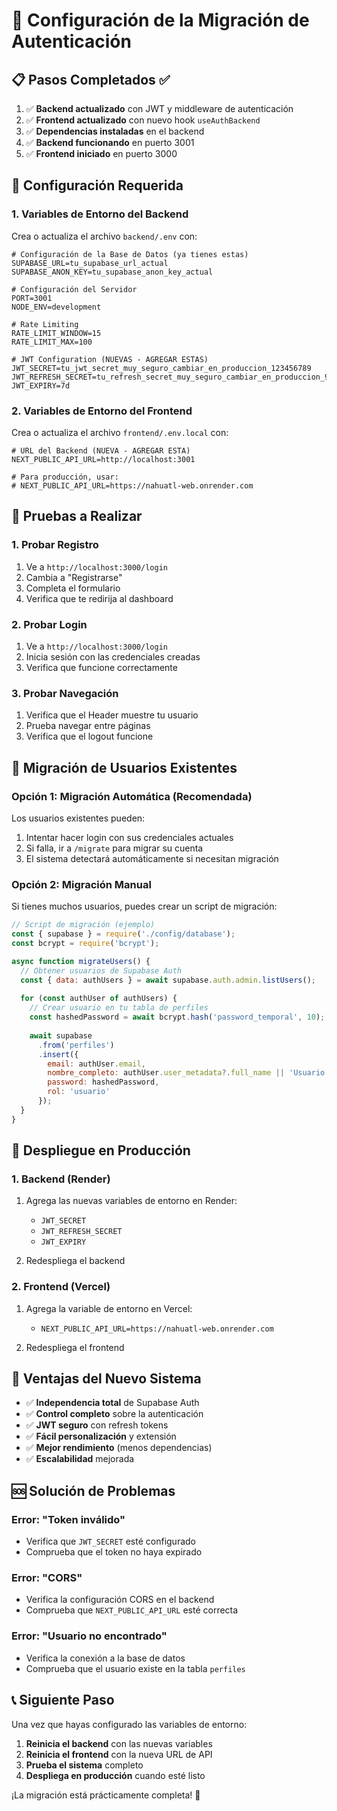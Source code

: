# 🔧 Configuración de la Migración de Autenticación

## 📋 **Pasos Completados ✅**

1. ✅ **Backend actualizado** con JWT y middleware de autenticación
2. ✅ **Frontend actualizado** con nuevo hook `useAuthBackend`
3. ✅ **Dependencias instaladas** en el backend
4. ✅ **Backend funcionando** en puerto 3001
5. ✅ **Frontend iniciado** en puerto 3000

## 🚨 **Configuración Requerida**

### **1. Variables de Entorno del Backend**

Crea o actualiza el archivo `backend/.env` con:

```env
# Configuración de la Base de Datos (ya tienes estas)
SUPABASE_URL=tu_supabase_url_actual
SUPABASE_ANON_KEY=tu_supabase_anon_key_actual

# Configuración del Servidor
PORT=3001
NODE_ENV=development

# Rate Limiting
RATE_LIMIT_WINDOW=15
RATE_LIMIT_MAX=100

# JWT Configuration (NUEVAS - AGREGAR ESTAS)
JWT_SECRET=tu_jwt_secret_muy_seguro_cambiar_en_produccion_123456789
JWT_REFRESH_SECRET=tu_refresh_secret_muy_seguro_cambiar_en_produccion_987654321
JWT_EXPIRY=7d
```

### **2. Variables de Entorno del Frontend**

Crea o actualiza el archivo `frontend/.env.local` con:

```env
# URL del Backend (NUEVA - AGREGAR ESTA)
NEXT_PUBLIC_API_URL=http://localhost:3001

# Para producción, usar:
# NEXT_PUBLIC_API_URL=https://nahuatl-web.onrender.com
```

## 🧪 **Pruebas a Realizar**

### **1. Probar Registro**
1. Ve a `http://localhost:3000/login`
2. Cambia a "Registrarse"
3. Completa el formulario
4. Verifica que te redirija al dashboard

### **2. Probar Login**
1. Ve a `http://localhost:3000/login`
2. Inicia sesión con las credenciales creadas
3. Verifica que funcione correctamente

### **3. Probar Navegación**
1. Verifica que el Header muestre tu usuario
2. Prueba navegar entre páginas
3. Verifica que el logout funcione

## 🔄 **Migración de Usuarios Existentes**

### **Opción 1: Migración Automática (Recomendada)**
Los usuarios existentes pueden:
1. Intentar hacer login con sus credenciales actuales
2. Si falla, ir a `/migrate` para migrar su cuenta
3. El sistema detectará automáticamente si necesitan migración

### **Opción 2: Migración Manual**
Si tienes muchos usuarios, puedes crear un script de migración:

```javascript
// Script de migración (ejemplo)
const { supabase } = require('./config/database');
const bcrypt = require('bcrypt');

async function migrateUsers() {
  // Obtener usuarios de Supabase Auth
  const { data: authUsers } = await supabase.auth.admin.listUsers();
  
  for (const authUser of authUsers) {
    // Crear usuario en tu tabla de perfiles
    const hashedPassword = await bcrypt.hash('password_temporal', 10);
    
    await supabase
      .from('perfiles')
      .insert({
        email: authUser.email,
        nombre_completo: authUser.user_metadata?.full_name || 'Usuario',
        password: hashedPassword,
        rol: 'usuario'
      });
  }
}
```

## 🚀 **Despliegue en Producción**

### **1. Backend (Render)**
1. Agrega las nuevas variables de entorno en Render:
   - `JWT_SECRET`
   - `JWT_REFRESH_SECRET`
   - `JWT_EXPIRY`

2. Redespliega el backend

### **2. Frontend (Vercel)**
1. Agrega la variable de entorno en Vercel:
   - `NEXT_PUBLIC_API_URL=https://nahuatl-web.onrender.com`

2. Redespliega el frontend

## 🎯 **Ventajas del Nuevo Sistema**

- ✅ **Independencia total** de Supabase Auth
- ✅ **Control completo** sobre la autenticación
- ✅ **JWT seguro** con refresh tokens
- ✅ **Fácil personalización** y extensión
- ✅ **Mejor rendimiento** (menos dependencias)
- ✅ **Escalabilidad** mejorada

## 🆘 **Solución de Problemas**

### **Error: "Token inválido"**
- Verifica que `JWT_SECRET` esté configurado
- Comprueba que el token no haya expirado

### **Error: "CORS"**
- Verifica la configuración CORS en el backend
- Comprueba que `NEXT_PUBLIC_API_URL` esté correcta

### **Error: "Usuario no encontrado"**
- Verifica la conexión a la base de datos
- Comprueba que el usuario existe en la tabla `perfiles`

## 📞 **Siguiente Paso**

Una vez que hayas configurado las variables de entorno:

1. **Reinicia el backend** con las nuevas variables
2. **Reinicia el frontend** con la nueva URL de API
3. **Prueba el sistema** completo
4. **Despliega en producción** cuando esté listo

¡La migración está prácticamente completa! 🎉
